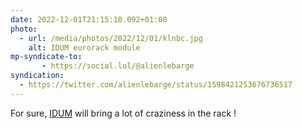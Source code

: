 ```yaml
---
date: 2022-12-01T21:15:10.092+01:00
photo:
  - url: /media/photos/2022/12/01/klnbc.jpg
    alt: IDUM eurorack module
mp-syndicate-to:
       - https://social.lol/@alienlebarge
syndication:
  - https://twitter.com/alienlebarge/status/1598421253676736517
---
```

For sure, [IDUM](https://www.mysticcircuits.com//product/idum) will bring a lot of craziness in the rack !
